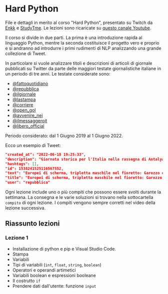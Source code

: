 # Hard Python

File e dettagli in merito al corso "Hard Python", presentato su Twitch da [Enkk](https://twitch.tv/Enkk) e [StudyTme](https://twitch.tv/StudyTme). Le lezioni sono ricaricate su [questo canale Youtube](https://www.youtube.com/playlist?list=PLMP9hIwoX2DtrBeIDXggVbo49Uxr6ymxT).

Il corso si divide in due parti. La prima è una introduzione rapida al linguaggio Python, mentre la seconda costituisce il progetto vero e proprio e si andranno ad introdurre i primi rudimenti di NLP analizzando una grande collezione di Tweet.

In particolare si vuole analizzare titoli e descrizioni di articoli di giornale pubblicati su Twitter da parte delle maggiori testate giornalistiche italiane in un periodo di tre anni. Le testate considerate sono: 

- [@fattoquotidiano](https://twitter.com/fattoquotidiano)
- [@repubblica](https://twitter.com/repubblica)
- [@ilgiornale](https://twitter.com/ilgiornale)
- [@lastampa](https://twitter.com/lastampa)
- [@corriere](https://twitter.com/corriere)
- [@open_gol](https://twitter.com/open_gol)
- [@avvenire_nei](https://twitter.com/avvenire_nei)
- [@ilmessaggeroit](https://twitter.com/ilmessaggeroit)
- [@libero_official](https://twitter.com/libero_official)

Periodo considerato: dal 1 Giugno 2019 al 1 Giugno 2022. 

Ecco un esempio di Tweet:

```json
"created_at": "2022-06-18 19:25:33",
"description": "Giornata storica per l'Italia nella rassegna di Antalya. A completare il trionfo, il secondo e terzo gradino del podio per Rossella Fiamingo e Mara Navarri…",
"hashtags": [],
"id": 1538241525116567552,
"text": "Europei di scherma, tripletta maschile nel fioretto: Garozzo oro, Marini argento, Avola bronzo https://t.co/QWeIhyhVvo",
"title": "Europei di scherma, tripletta maschile nel fioretto: Garozzo oro, Marini argento, Avola bronzo",
"user": "repubblica"
```

Ogni lezione include uno o più compiti che possono essere svolti durante la settimana. La consegna e le varie soluzioni si trovano nella sottocartella `compito` di ogni lezione. I compiti vengono sempre corretti nel video della lezione successiva. 

## Riassunto lezioni

### Lezione 1 
 
- Installazione di python e pip e Visual Studio Code.
- Stampa
- Variabili 
- Tipi di variabili (`int`, `float`, `string`, `boolean`) 
- Operatori e operandi artimetici
- Variabili boolean e espressioni booleane
- Il costrutto `if`
- Prendere dati dall'utente: funzione `input`

